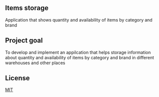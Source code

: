 ## Items storage
Application that shows quantity and availability of items by category and brand

## Project goal
To develop and implement an appilcation that helps storage information about quantity and availability of items by category and brand in different warehouses and other places

## License

[MIT](https://choosealicense.com/licenses/mit/)
